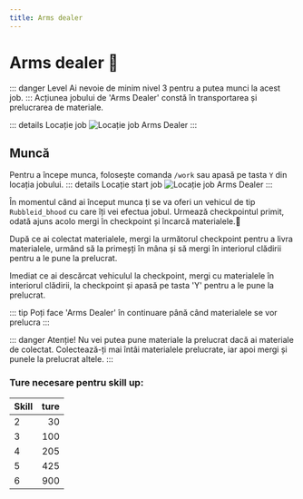 ```yaml
---
title: Arms dealer
---
```


# Arms dealer 🔫
::: danger Level 
Ai nevoie de minim nivel 3 pentru a putea munci la acest job.
:::
Acțiunea jobului de 'Arms Dealer' constă în transportarea și prelucrarea de materiale.

::: details Locație job
![Locație job Arms Dealer](https://i.imgur.com/ToTs7zg.png "Arms Dealer")
:::
## Muncă
Pentru a începe munca, folosește comanda `/work` sau apasă pe tasta `Y` din locația jobului.
::: details Locație start job
![Locație job Arms Dealer](https://i.imgur.com/PQH4JHI.png "Locație job Arms Dealer")
:::

În momentul când ai început munca ți se va oferi un vehicul de tip `Rubbleid_bhood` cu care îți vei efectua jobul. Urmează checkpointul primit, odată ajuns acolo mergi în checkpoint și încarcă materialele.🔫

După ce ai colectat materialele, mergi la următorul checkpoint pentru a livra materialele, urmând să la primeșți în mâna și să mergi în interiorul clădirii pentru a le pune la prelucrat.

Imediat ce ai descărcat vehiculul la checkpoint, mergi cu materialele în interiorul clădirii, la checkpoint și apasă pe tasta 'Y' pentru a le pune la prelucrat.

::: tip
Poți face 'Arms Dealer' în continuare până când materialele se vor prelucra
:::

::: danger Atenție!
Nu vei putea pune materiale la prelucrat dacă ai materiale de colectat.
Colectează-ți mai întâi materialele prelucrate, iar apoi mergi și punele la prelucrat altele.
:::


### Ture necesare pentru skill up:

| Skill         |  ture  |
| ------------- | ----: |
| 2             | 30|
| 3             | 100|
| 4             | 205|
| 5             | 425|
| 6             | 900|
